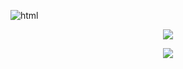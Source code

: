 ![html](https://user-images.githubusercontent.com/2177262/149684665-0017c492-891a-400d-9820-29a03aebdadb.png)

<p align="center">
  <a href="https://github.com/nyhtml/">
    <img src="https://github-readme-stats.vercel.app/api?username=nyhtml&include_all_commits=true&show_icons=true&count_private=false" />
  </a>
</p>

<p align="center">
  <a href="https://github.com/nyhtml/nyhtml/">
    <img src="https://github-readme-stats.vercel.app/api?username=nyhtml&include_all_commits=true&show_icons=true&count_private=false" />
  </a>
</p>

<!--
<p align="center">
  <a href="https://github.com/nyhtml/">
    <img src="https://github-readme-stats.vercel.app/api/top-langs/?username=nyhtml&hide=java&layout=compact" />
  </a>
</p> 
### Hi there 👋

**nyhtml/nyhtml** is a ✨ _special_ ✨ repository because its `README.md` (this file) appears on your GitHub profile.

Here are some ideas to get you started:

- 🔭 I’m currently working on ...
- 🌱 I’m currently learning ...
- 👯 I’m looking to collaborate on ...
- 🤔 I’m looking for help with ...
- 💬 Ask me about ...
- 📫 How to reach me: ...
- 😄 Pronouns: ...
- ⚡ Fun fact: ...
-->
